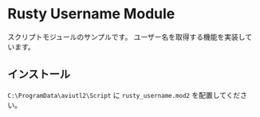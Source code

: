 # Rusty Username Module

スクリプトモジュールのサンプルです。
ユーザー名を取得する機能を実装しています。

## インストール

`C:\ProgramData\aviutl2\Script` に `rusty_username.mod2` を配置してください。
